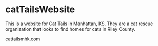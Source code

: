 # catTailsWebsite

This is a website for Cat Tails in Manhattan, KS. They are a cat rescue organization that looks to find homes for cats in Riley County.

cattailsmhk.com
